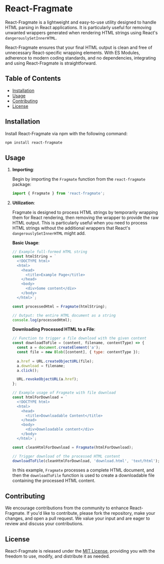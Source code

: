 # React-Fragmate

React-Fragmate is a lightweight and easy-to-use utility designed to handle HTML parsing in React applications. It is particularly useful for removing unwanted wrappers generated when rendering HTML strings using React's `dangerouslySetInnerHTML`. 

React-Fragmate ensures that your final HTML output is clean and free of unnecessary React-specific wrapping elements. With ES Modules, adherence to modern coding standards, and no dependencies, integrating and using React-Fragmate is straightforward.

## Table of Contents
- [Installation](#installation)
- [Usage](#usage)
- [Contributing](#contributing)
- [License](#license)

## Installation

Install React-Fragmate via npm with the following command:

```bash
npm install react-fragmate
```

## Usage

1. **Importing**:

    Begin by importing the `Fragmate` function from the `react-fragmate` package:

    ```javascript
    import { Fragmate } from 'react-fragmate';
    ```

2. **Utilization**:

    Fragmate is designed to process HTML strings by temporarily wrapping them for React rendering, then removing the wrapper to provide the raw HTML output. This is particularly useful when you need to process HTML strings without the additional wrappers that React's `dangerouslySetInnerHTML` might add.

    **Basic Usage**:

    ```javascript
    // Example full-formed HTML string
    const htmlString = `
      <!DOCTYPE html>
      <html>
        <head>
          <title>Example Page</title>
        </head>
        <body>
          <div>Some content</div>
        </body>
      </html>`;

    const processedHtml = Fragmate(htmlString);
    
    // Output: the entire HTML document as a string
    console.log(processedHtml);
    ```

    **Downloading Processed HTML to a File**:

    ```javascript
    // Function to trigger a file download with the given content
    const downloadToFile = (content, filename, contentType) => {
      const a = document.createElement('a');
      const file = new Blob([content], { type: contentType });
      
      a.href = URL.createObjectURL(file);
      a.download = filename;
      a.click();

      URL.revokeObjectURL(a.href);
    };

    // Example usage of Fragmate with file download
    const htmlForDownload = `
      <!DOCTYPE html>
      <html>
        <head>
          <title>Downloadable Content</title>
        </head>
        <body>
          <div>Downloadable content</div>
        </body>
      </html>`;

    const cleanHtmlForDownload = Fragmate(htmlForDownload);

    // Trigger download of the processed HTML content
    downloadToFile(cleanHtmlForDownload, 'download.html', 'text/html');
    ```

    In this example, `Fragmate` processes a complete HTML document, and then the `downloadToFile` function is used to create a downloadable file containing the processed HTML content.

## Contributing

We encourage contributions from the community to enhance React-Fragmate. If you'd like to contribute, please fork the repository, make your changes, and open a pull request. We value your input and are eager to review and discuss your contributions.

## License

React-Fragmate is released under the [MIT License](./LICENSE), providing you with the freedom to use, modify, and distribute it as needed.
